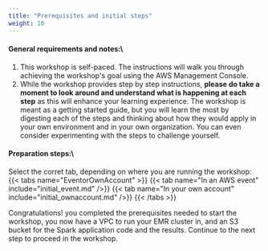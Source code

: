 ```yaml
---
title: "Prerequisites and initial steps"
weight: 10
---
```

#### General requirements and notes:\

1. This workshop is self-paced. The instructions will walk you through achieving the workshop's goal using the AWS Management Console. 
2. While the workshop provides step by step instructions, **please do take a moment to look around and understand what is happening at each step** as this will enhance your learning experience. The workshop is meant as a getting started guide, but you will learn the most by digesting each of the steps and thinking about how they would apply in your own environment and in your own organization. You can even consider experimenting with the steps to challenge yourself.


#### Preparation steps:\
Select the corret tab, depending on where you are running the workshop:
{{< tabs name="EventorOwnAccount" >}}
    {{< tab name="In an AWS event" include="initial_event.md" />}}
    {{< tab name="In your own account" include="initial_ownaccount.md" />}}
{{< /tabs >}}


Congratulations! you completed the prerequisites needed to start the workshop, you now have a VPC to run your EMR cluster in, and an S3 bucket for the Spark application code and the results. Continue to the next step to proceed in the workshop.